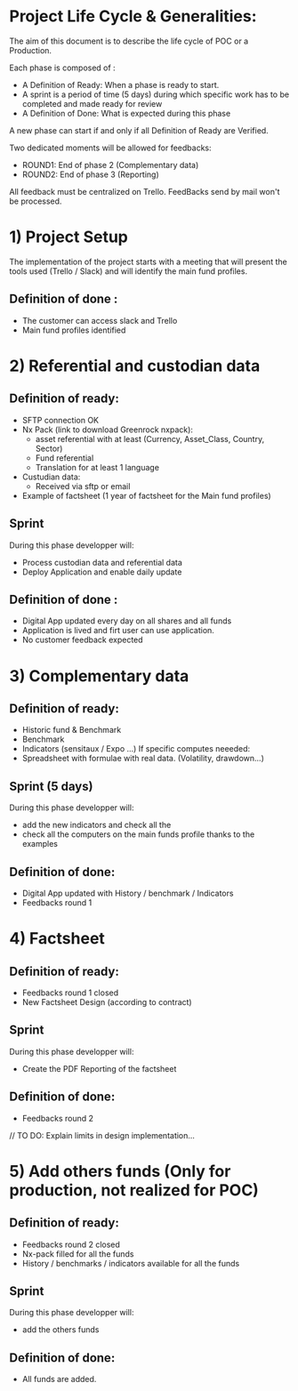 # Project Life Cycle & Generalities:

The aim of this document is to describe the life cycle of POC or a Production.

Each phase is composed of :

* A Definition of Ready: When a phase is ready to start.
* A sprint is a period of time (5 days) during which specific work has to be completed and made ready for review
* A Definition of Done: What is expected during this phase

A new phase can start if and only if all Definition of Ready are Verified.

Two dedicated moments will be allowed for feedbacks:
* ROUND1: End of phase 2 (Complementary data)
* ROUND2: End of phase 3 (Reporting)

All feedback must be centralized on Trello. FeedBacks send by mail won't be processed.

# 1) Project Setup
The implementation of the project starts with a meeting that will present the tools used (Trello / Slack) and will identify the main fund profiles.

## Definition of done :
  * The customer can access slack and Trello
  * Main fund profiles identified

# 2) Referential and custodian data

## Definition of ready:
  * SFTP connection OK
  * Nx Pack (link to download Greenrock nxpack):
      - asset referential with at least (Currency, Asset_Class, Country, Sector)
      - Fund referential
      - Translation for at least 1 language
  * Custudian data:
      - Received via sftp or email
  * Example of factsheet (1 year of factsheet for the Main fund profiles)

## Sprint
During this phase developper will:
  * Process custodian data and referential data
  * Deploy Application and enable daily update

## Definition of done :
  * Digital App updated every day on all shares and all funds
  * Application is lived and firt user can use application.
  * No customer feedback expected

# 3) Complementary data

## Definition of ready:
  * Historic fund & Benchmark
  * Benchmark
  * Indicators (sensitaux / Expo ...)
If specific computes neeeded:
  * Spreadsheet with formulae with real data. (Volatility, drawdown...)

## Sprint (5 days)
During this phase developper will:
  * add the new indicators and check all the
  * check all the computers on the main funds profile thanks to the examples

##  Definition of done:
  * Digital App updated with History / benchmark / Indicators
  * Feedbacks round 1

# 4) Factsheet

## Definition of ready:
* Feedbacks round 1 closed
* New Factsheet Design (according to contract)

## Sprint
During this phase developper will:
 * Create the PDF Reporting of the factsheet

##  Definition of done:
 * Feedbacks round 2
 
// TO DO: Explain limits in design implementation...

# 5) Add others funds (Only for production, not realized for POC)

## Definition of ready:
* Feedbacks round 2 closed
* Nx-pack filled for all the funds
* History / benchmarks / indicators available for all the funds

## Sprint
During this phase developper will:
  * add the others funds

## Definition of done:
* All funds are added.
